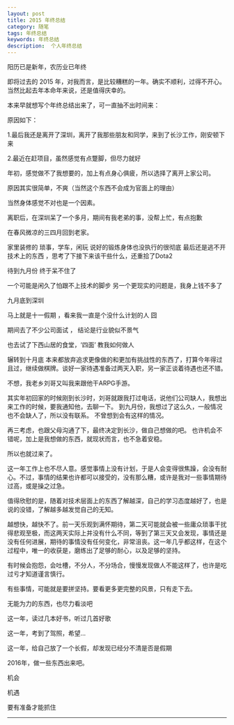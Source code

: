 ```yaml
---
layout: post  
title: 2015	年终总结
category: 随笔  
tags: 年终总结 	
keywords: 年终总结
description:  个人年终总结 
---
```


  阳历已是新年，农历业已年终

  即将过去的 2015 年，对我而言，是比较糟糕的一年。确实不顺利，过得不开心。
  当然比起去年本命年来说，还是值得庆幸的。

  本来早就想写个年终总结出来了，可一直抽不出时间来：

  原因如下：

  1.最后我还是离开了深圳，离开了我那些朋友和同学，来到了长沙工作，刚安顿下来

  2.最近在赶项目，虽然感觉有点蹩脚，但尽力就好


  年初，感觉做不了我想要的，加上有点身心俱疲，所以选择了离开上家公司。

  原因其实很简单，不爽（当然这个东西不会成为官面上的理由）

  当然身体感觉不对也是一个因素。


  离职后，在深圳呆了一个多月，期间有我老弟的事，没帮上忙，有点抱歉


  在春风微凉的三四月回到老家。

  家里装修的 琐事，学车，闲玩
  说好的锻炼身体也没执行的很彻底 
  最后还是逃不开技术上的东西 ，思考了下接下来该干些什么，还重拾了Dota2


  待到九月份 终于呆不住了 

  一个可能是闲久了怕跟不上技术的脚步
  另一个更现实的问题是，我身上钱不多了


  九月底到深圳 

  马上就是十一假期 ，看来我一直是个没什么计划的人 囧


  期间去了不少公司面试 ， 结论是行业貌似不景气


  也去试了下西山居的食堂，‘四面’ 教我如何做人


  辗转到十月底
  本来都放弃追求更像做的和更加有挑战性的东西了，打算今年得过且过，继续做棋牌。谈好一家待遇准备过两天入职，另一家正谈着待遇也还不错。

  不想，我老乡刘哥又叫我来跟他干ARPG手游。

  其实年初回家的时候刚到长沙时，刘哥就跟我打过电话，说他们公司缺人，我想出来工作的时候，要我通知他，去聊一下。
  到九月份，我想过了这么久，一般情况也不会缺人了，所以没有联系。
  不曾想到会有这样的情况。


  再三考虑，也跟父母沟通了下，最终决定到长沙，做自己想做的吧。
  也许机会不错呢，加上是我想做的东西，就现状而言，也不急着安稳。

  所以也就过来了。


  这一年工作上也不尽人意。感觉事情上没有计划，于是人会变得很焦躁，会没有耐心。不过，事情的结果也许都可以接受的，没有那么糟，或许是我对一些事情期待过高，或是操之过急。

  值得欣慰的是，随着对技术层面上的东西了解越深，自己的学习态度越好了，也是说的没错，了解越多越发觉自己的无知。


  越想快，越快不了。前一天乐观到满怀期待，第二天可能就会被一些庸众琐事干扰得悲观至极，而这两天实际上并没有什么不同，等到了第三天又会发现，事情还是没有任何进展，期待的事情没有任何变化，非常沮丧。这一年几乎都这样，在这个过程中，唯一的收获是，磨练出了足够的耐心，以及足够的坚持。


  有时候会抱怨，会吐槽，不分人，不分场合，慢慢发现做人不能这样了，也许是吃过亏才知道谨言慎行。


  有些事情，可能就是要拼坚持。要看更多更完整的风景，只有走下去。


  
  无能为力的东西，也尽力看淡吧



  这一年，读过几本好书，听过几首好歌


  这一年，考到了驾照，希望...


  这一年，给自己放了一个长假，却发现已经分不清是否是假期
  

  2016年，做一些东西出来吧。

  机会

  机遇

  要有准备才能抓住
  

---

